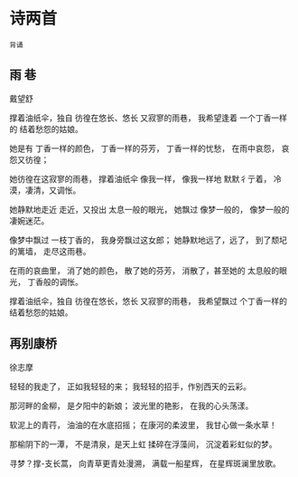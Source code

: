 # 诗两首

`背诵`

## 雨 巷

戴望舒

撑着油纸伞，独自
彷徨在悠长、悠长
又寂寥的雨巷，
我希望逢着
一个丁香一样的
结着愁怨的姑娘。

她是有
丁香一样的颜色，
丁香一样的芬芳，
丁香一样的忧愁，
在雨中哀怨，
哀怨又彷徨；

她彷徨在这寂寥的雨巷，
撑着油纸伞
像我一样，
像我一样地
默默彳亍着，
冷漠，凄清，又调怅。

她静默地走近
走近，又投出
太息一般的眼光，
她飘过
像梦一般的，
像梦一般的凄婉迷茫。

像梦中飘过
一枝丁香的，
我身旁飘过这女郎；
她静默地远了，远了，
到了颓圮的篱墙，
走尽这雨巷。

在雨的哀曲里，
消了她的颜色，
散了她的芬芳，
消散了，甚至她的
太息般的眼光，
丁香般的调怅。

撑着油纸伞，独自
彷徨在悠长，悠长
又寂寥的雨巷，
我希望飘过
个丁香一样的
结着愁怨的姑娘。

## 再别康桥

徐志摩

轻轻的我走了，
正如我轻轻的来；
我轻轻的招手，作别西天的云彩。

那河畔的金柳，
是夕阳中的新娘；
波光里的艳影，
在我的心头荡漾。

软泥上的青荇，
油油的在水底招摇；
在康河的柔波里，
我甘心做一条水草！

那榆阴下的一潭，
不是清泉，是天上虹
揉碎在浮藻间，
沉淀着彩虹似的梦。

寻梦？撑-支长蒿，
向青草更青处漫溯，
满载一船星辉，
在星辉斑澜里放歌。
